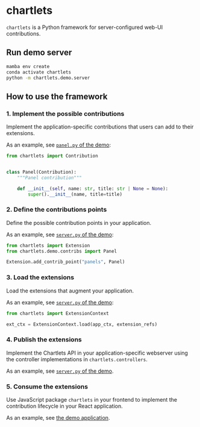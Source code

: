 # chartlets 

`chartlets` is a Python framework for server-configured web-UI contributions. 

## Run demo server

``` bash
mamba env create
conda activate chartlets
python -m chartlets.demo.server 
```

## How to use the framework

### 1. Implement the possible contributions

Implement the application-specific contributions that users 
can add to their extensions.

As an example, see [`panel.py` of the demo](chartlets/demo/contribs/panel.py):

```python
from chartlets import Contribution


class Panel(Contribution):
    """Panel contribution"""

    def __init__(self, name: str, title: str | None = None):
        super().__init__(name, title=title)
```

### 2. Define the contributions points

Define the possible contribution points in your application.

As an example, see [`server.py` of the demo](chartlets/demo/server.py):

```python
from chartlets import Extension
from chartlets.demo.contribs import Panel

Extension.add_contrib_point("panels", Panel)
```

### 3. Load the extensions

Load the extensions that augment your application.

As an example, see [`server.py` of the demo](chartlets/demo/server.py):

```python
from chartlets import ExtensionContext

ext_ctx = ExtensionContext.load(app_ctx, extension_refs)
```

### 4. Publish the extensions 

Implement the Chartlets API in your application-specific webserver using
the controller implementations in `chartlets.controllers`. 

As an example, see [`server.py` of the demo](chartlets/demo/server.py).

### 5. Consume the extensions

Use JavaScript package `chartlets` in your frontend to implement the 
contribution lifecycle in your React application.

As an example, see [the demo application](../chartlets/src/demo).
